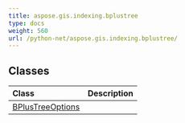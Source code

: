 ```yaml
---
title: aspose.gis.indexing.bplustree
type: docs
weight: 560
url: /python-net/aspose.gis.indexing.bplustree/
---
```





## **Classes**
| **Class** | **Description** |
| :- | :- |
| [BPlusTreeOptions](/psd/python-net/aspose.gis.indexing.bplustree/bplustreeoptions/) |  |
